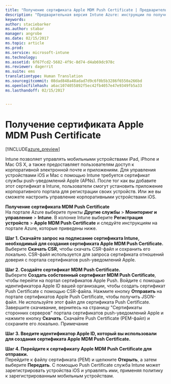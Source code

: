 ```yaml
---
title: "Получение сертификата Apple MDM Push Certificate | Предварительная версия Intune Azure | Документация Майкрософт"
description: "Предварительная версия Intune Azure: инструкции по получению сертификата Apple MDM Push Certificate для управления устройствами iOS с помощью Intune."
keywords: 
author: staciebarker
ms.author: stabar
manager: angrobe
ms.date: 02/15/2017
ms.topic: article
ms.prod: 
ms.service: microsoft-intune
ms.technology: 
ms.assetid: 6f67fcd2-5682-4f9c-8d74-d4ab69dc978c
ms.reviewer: dagerrit
ms.suite: ems
translationtype: Human Translation
ms.sourcegitcommit: 08dad848a48adad7d9c6f0b5b3286f6550a266bd
ms.openlocfilehash: a6ac1074055892f5ec42fb4057e47e9349fb5a33
ms.lasthandoff: 02/15/2017


---
```


# <a name="get-an-apple-mdm-push-certificate"></a>Получение сертификата Apple MDM Push Certificate 

[!INCLUDE[azure_preview](../includes/azure_preview.md)]

Intune позволяет управлять мобильными устройствами iPad, iPhone и Mac OS X, а также предоставляет пользователям доступ к корпоративной электронной почте и приложениям. Для управления устройствами iOS и Mac с помощью Intune требуется сертификат службы push-уведомлений Apple (APNs). После тог как вы добавите этот сертификат в Intune, пользователи смогут установить приложение корпоративного портала для регистрации своих устройств. Или же вы сможете настроить управление корпоративными устройствами iOS.

**Получение сертификата MDM Push Certificate**<br>
На портале Azure выберите пункты **Другие службы** > **Мониторинг и управление** > **Intune**. В колонке Intune выберите **Регистрация устройств** > **Apple MDM Push Certificate** и следуйте инструкциям на портале Azure, которые приведены ниже.

**Шаг 1. Скачайте запрос на подписание сертификата Intune, необходимый для создания сертификата Apple MDM Push Certificate.**<br>
Выберите **Скачать CSR**, чтобы скачать CSR-файл и сохранить его локально. CSR-файл используется для запроса сертификата отношений доверия с портала сертификатов push-уведомлений Apple.

**Шаг 2. Создайте сертификат MDM Push Certificate.**<br>
Выберите **Создать собственный сертификат MDM Push Certificate**, чтобы перейти на портал сертификатов Apple Push. Войдите с помощью идентификатора Apple ID вашей организации, чтобы создать сертификат Push Certificate с помощью CSR-файла. Нажмите кнопку **Отправить** на портале сертификатов Apple Push Certificate, чтобы получить JSON-файл. Не используйте этот файл для сертификата Push Certificate. Завершите скачивание, вернитесь на страницу "Сертификаты сторонних серверов" портала сертификатов push-уведомлений Apple и нажмите кнопку **Скачать**. Скачайте Push Certificate (PEM-файл) и сохраните его локально.
Примечание

**Шаг 3. Введите идентификатор Apple ID, который вы использовали для создания сертификата Apple MDM Push Certificate.**

**Шаг 4. Перейдите к сертификату Apple MDM Push Certificate для отправки.**<br>
Перейдите к файлу сертификата (PEM) и щелкните **Открыть**, а затем выберите **Передать**. С помощью Push Certificate служба Intune может зарегистрировать устройства iOS и управлять ими, применяя политику к зарегистрированным мобильным устройствам.

